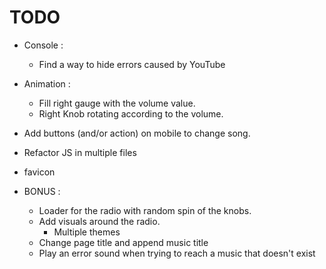 # TODO
 + Console :
 	+ Find a way to hide errors caused by YouTube

 + Animation :
 	+ Fill right gauge with the volume value.
 	+ Right Knob rotating according to the volume.

 + Add buttons (and/or action) on mobile to change song.

 + Refactor JS in multiple files
 
 + favicon

 + BONUS : 
 	+ Loader for the radio with random spin of the knobs.
 	+ Add visuals around the radio.
 		+ Multiple themes
 	+ Change page title and append music title
 	+ Play an error sound when trying to reach a music that doesn't exist
